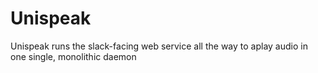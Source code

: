 # Unispeak

Unispeak runs the slack-facing web service all the way to aplay audio in one single, monolithic daemon

